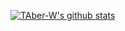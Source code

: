 [![TAber-W's github stats](https://github-readme-stats.vercel.app/api?username=TAber-W)](https://github.com/TAber-W/github-readme-stats)
